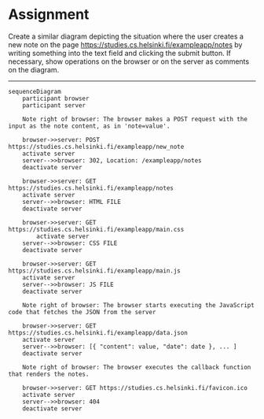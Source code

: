 # Assignment 

Create a similar diagram depicting the situation where the user creates a new note on the page https://studies.cs.helsinki.fi/exampleapp/notes by writing something into the text field and clicking the submit button. If necessary, show operations on the browser or on the server as comments on the diagram.

---------

```mermaid
sequenceDiagram
    participant browser
    participant server
    
	Note right of browser: The browser makes a POST request with the input as the note content, as in 'note=value'.
	
    browser->>server: POST https://studies.cs.helsinki.fi/exampleapp/new_note
    activate server
    server-->>browser: 302, Location: /exampleapp/notes
    deactivate server

    browser->>server: GET https://studies.cs.helsinki.fi/exampleapp/notes
    activate server
    server-->>browser: HTML FILE
    deactivate server
    
	browser->>server: GET https://studies.cs.helsinki.fi/exampleapp/main.css
	    activate server
	server-->>browser: CSS FILE
	deactivate server

    browser->>server: GET https://studies.cs.helsinki.fi/exampleapp/main.js
    activate server
    server-->>browser: JS FILE
    deactivate server

    Note right of browser: The browser starts executing the JavaScript code that fetches the JSON from the server

    browser->>server: GET https://studies.cs.helsinki.fi/exampleapp/data.json
    activate server
    server-->>browser: [{ "content": value, "date": date }, ... ]
    deactivate server

    Note right of browser: The browser executes the callback function that renders the notes.
    
    browser->>server: GET https://studies.cs.helsinki.fi/favicon.ico
    activate server
    server-->>browser: 404
    deactivate server
```